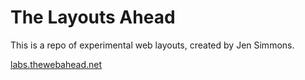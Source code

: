 The Layouts Ahead
=================

This is a repo of experimental web layouts, created by Jen Simmons.

[labs.thewebahead.net](http://labs.thewebahead.net)
